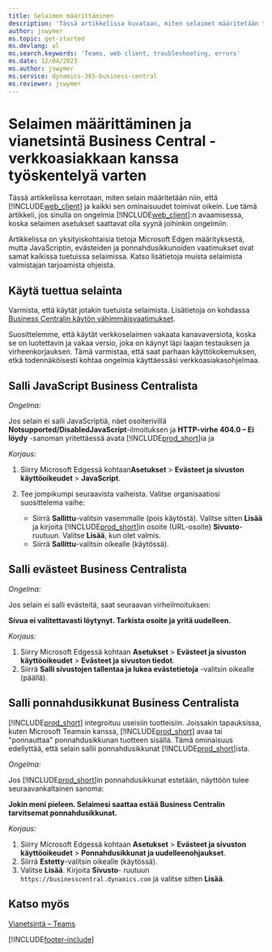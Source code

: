 ```yaml
---
title: Selaimen määrittäminen
description: 'Tässä artikkelissa kuvataan, miten selaimet määritetään toimimaan Business Centralin ja siihen integroitavien tuotteiden kanssa.'
author: jswymer
ms.topic: get-started
ms.devlang: al
ms.search.keywords: 'Teams, web client, troubleshooting, errors'
ms.date: 12/04/2023
ms.author: jswymer
ms.service: dynamics-365-business-central
ms.reviewer: jswymer
---
```

# Selaimen määrittäminen ja vianetsintä Business Central -verkkoasiakkaan kanssa työskentelyä varten

Tässä artikkelissa kerrotaan, miten selain määritetään niin, että [!INCLUDE[web_client](includes/web_client.md)] ja kaikki sen ominaisuudet toimivat oikein. Lue tämä artikkeli, jos sinulla on ongelmia [!INCLUDE[web_client](includes/web_client.md)]:n avaamisessa, koska selaimen asetukset saattavat olla syynä joihinkin ongelmiin.

Artikkelissa on yksityiskohtaisia tietoja Microsoft Edgen määrityksestä, mutta JavaScriptin, evästeiden ja ponnahdusikkunoiden vaatimukset ovat samat kaikissa tuetuissa selaimissa. Katso lisätietoja muista selaimista valmistajan tarjoamista ohjeista.  

## Käytä tuettua selainta

Varmista, että käytät jotakin tuetuista selaimista. Lisätietoja on kohdassa [Business Centralin käytön vähimmäisvaatimukset](product-requirements.md#browsers).

Suosittelemme, että käytät verkkoselaimen vakaata kanavaversiota, koska se on luotettavin ja vakaa versio, joka on käynyt läpi laajan testauksen ja virheenkorjauksen. Tämä varmistaa, että saat parhaan käyttökokemuksen, etkä todennäköisesti kohtaa ongelmia käyttäessäsi verkkoasiakasohjelmaa.  

## Salli JavaScript Business Centralista

*Ongelma:*

Jos selain ei salli JavaScriptiä, näet osoiterivillä **Notsupported/DisabledJavaScript**-ilmoituksen ja **HTTP-virhe 404.0 – Ei löydy** -sanoman yritettäessä avata [!INCLUDE[prod_short](includes/prod_short.md)]ia ja 

<!-- http://localhost:8080/NotSupported/DisabledJavaScript HTTP Error 404.0 - Not Found
The resource you are looking for has been removed, had its name changed, or is temporarily unavailable. -->

*Korjaus:*

1. Siirry Microsoft Edgessä kohtaan**Asetukset** > **Evästeet ja sivuston käyttöoikeudet** > **JavaScript**.
2. Tee jompikumpi seuraavista vaiheista. Valitse organisaatiosi suosittelema vaihe:

    - Siirrä **Sallittu**-valitsin vasemmalle (pois käytöstä). Valitse sitten **Lisää** ja kirjoita [!INCLUDE[prod_short](includes/prod_short.md)]in osoite (URL-osoite) **Sivusto**-ruutuun. Valitse **Lisää**, kun olet valmis.
    - Siirrä **Sallittu**-valitsin oikealle (käytössä).

## Salli evästeet Business Centralista

*Ongelma:*

Jos selain ei salli evästeitä, saat seuraavan virheilmoituksen:

**Sivua ei valitettavasti löytynyt. Tarkista osoite ja yritä uudelleen.** 

*Korjaus:*

1. Siirry Microsoft Edgessä kohtaan **Asetukset** > **Evästeet ja sivuston käyttöoikeudet** > **Evästeet ja sivuston tiedot**.
2. Siirrä **Salli sivustojen tallentaa ja lukea evästetietoja** -valitsin oikealle (päällä).  

## <a name="popup"></a>Salli ponnahdusikkunat Business Centralista

[!INCLUDE[prod_short](includes/prod_short.md)] integroituu useisiin tuotteisiin. Joissakin tapauksissa, kuten Microsoft Teamsin kanssa, [!INCLUDE[prod_short](includes/prod_short.md)] avaa tai "ponnauttaa" ponnahdusikkunan tuotteen sisällä. Tämä ominaisuus edellyttää, että selain sallii ponnahdusikkunat [!INCLUDE[prod_short](includes/prod_short.md)]ista.

*Ongelma:*

Jos [!INCLUDE[prod_short](includes/prod_short.md)]in ponnahdusikkunat estetään, näyttöön tulee seuraavankaltainen sanoma:

**Jokin meni pieleen. Selaimesi saattaa estää Business Centralin tarvitsemat ponnahdusikkunat.**

<!--
Something went wrong
Your browser may be blocking pop-ups needed by Business Central.

Change your browser settings to allow pop-ups or allow this for trusted domains, then try again.
If these settings are managed for your organization, you should contact your administrator for assistance.

Try again
-->
*Korjaus:*

1. Siirry Microsoft Edgessä kohtaan **Asetukset** > **Evästeet ja sivuston käyttöoikeudet** > **Ponnahdusikkunat ja uudelleenohjaukset**.
2. Siirrä **Estetty**-valitsin oikealle (käytössä).
3. Valitse **Lisää**. Kirjoita **Sivusto**- ruutuun `https://businesscentral.dynamics.com` ja valitse sitten **Lisää**.

## Katso myös

[Vianetsintä – Teams](admin-teams-troubleshooting.md)  

[!INCLUDE[footer-include](includes/footer-banner.md)]
